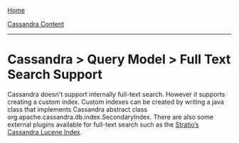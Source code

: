 [Home](../../index.md)

[Cassandra Content](../Cassandra.md)
___

# Cassandra > Query Model > Full Text Search Support

Cassandra doesn't support internally full-text search. However it supports creating a custom index. Custom indexes can be created by writing a java class that implements Cassandra abstract class org.apache.cassandra.db.index.SecondaryIndex. There are also some external plugins available for full-text search such as the [Stratio’s Cassandra Lucene Index](https://github.com/Stratio/cassandra-lucene-index).